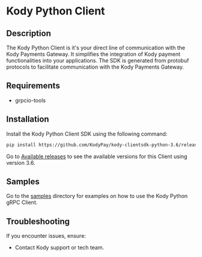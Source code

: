# Kody Python Client

## Description

The Kody Python Client is it's your direct line of communication with the Kody Payments Gateway. It simplifies the integration of Kody payment functionalities into your applications. The SDK is generated from protobuf protocols to facilitate communication with the Kody Payments Gateway.

## Requirements

- grpcio-tools

## Installation

Install the Kody Python Client SDK using the following command:

```bash 
pip install https://github.com/KodyPay/kody-clientsdk-python-3.6/releases/download/v<version>/kody_clientsdk_python-<version>.tar.gz
```

Go to [Available releases](https://github.com/KodyPay/kody-clientsdk-python-3.6/releases) to see the available versions for this Client using version 3.6.

## Samples

Go to the [samples](https://github.com/KodyPay/kody-clientsdk-python/tree/main/versions/3_6/samples) directory for examples on how to use the Kody Python gRPC Client.

## Troubleshooting

If you encounter issues, ensure:

- Contact Kody support or tech team.